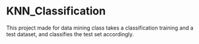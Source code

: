 # KNN_Classification
This project made for data mining class takes a classification training and a test dataset, and classifies the test set accordingly.
